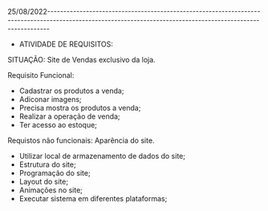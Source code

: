 25/08/2022-------------------------------------------------------------------------------------------------------------------------------------------------------------
* ATIVIDADE DE REQUISITOS:

SITUAÇÃO: Site de Vendas exclusivo da loja.

Requisito Funcional: 
- Cadastrar os produtos a venda;
- Adiconar imagens;
- Precisa mostra os produtos a venda;
- Realizar a operação de venda; 
- Ter acesso ao estoque;

Requistos não funcionais: Aparência do site.
- Utilizar local de armazenamento de dados do site;
- Estrutura do site;
- Programação do site;
- Layout do site;
- Animações no site;
- Executar sistema em diferentes plataformas;
